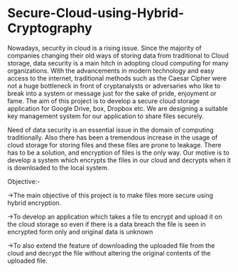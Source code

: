 # Secure-Cloud-using-Hybrid-Cryptography
Nowadays, security in cloud is a rising issue. Since the majority of companies changing their old ways of storing data from traditional to Cloud storage, data security is a main hitch in adopting cloud computing for many organizations. 
With the advancements in modern technology and easy access to the internet, traditional methods such as the Caesar Cipher were not a huge bottleneck in front of cryptanalysts or adversaries who like to break into a system or message just for the sake of pride, enjoyment or fame.
The aim of this project is to develop a secure cloud storage application for Google Drive, box, Dropbox etc. We are designing a suitable key management system for our application to share files securely.

Need of data security is an essential issue in the domain of computing traditionally. Also there has been a tremendous increase in the usage of cloud storage for storing files and these files are prone to leakage. There has to be a solution, and encryption of files is the only way. Our motive is to develop a system which encrypts the files in our cloud and decrypts when it is downloaded to the local system.


Objective:-

->The main objective of this project is to make files more secure using hybrid encryption.

->To develop an application which takes a file to encrypt and upload it on the cloud storage so even if there is a data breach the file is seen in encrypted form only     and original data is unknown

->To also extend the feature of downloading the uploaded file from the cloud and decrypt the file without altering the original contents of the uploaded file.

